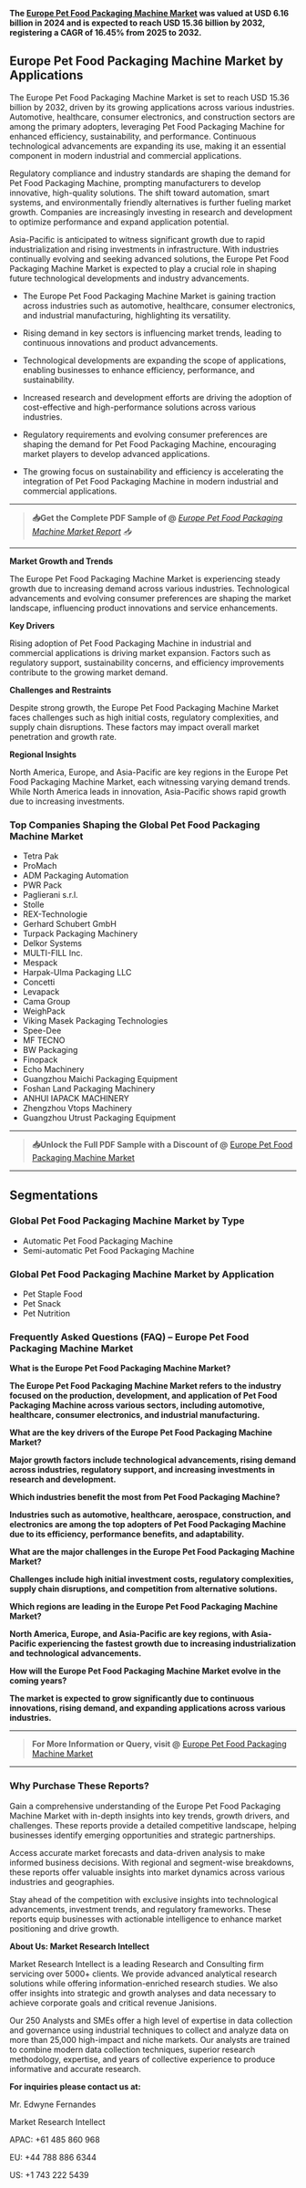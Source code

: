 <p><strong>The <a href="https://www.marketresearchintellect.com/download-sample/?rid=1069080&amp;utm_source=Pulse-April-Europe&amp;utm_medium=852">Europe Pet Food Packaging Machine Market</a> was valued at USD 6.16 billion in 2024 and is expected to reach USD 15.36 billion by 2032, registering a CAGR of 16.45% from 2025 to 2032.</strong></p><h2>Europe Pet Food Packaging Machine Market by Applications&nbsp;</h2><p><p>The Europe Pet Food Packaging Machine Market is set to reach USD 15.36 billion by 2032, driven by its growing applications across various industries. Automotive, healthcare, consumer electronics, and construction sectors are among the primary adopters, leveraging Pet Food Packaging Machine for enhanced efficiency, sustainability, and performance. Continuous technological advancements are expanding its use, making it an essential component in modern industrial and commercial applications.</p><p>Regulatory compliance and industry standards are shaping the demand for Pet Food Packaging Machine, prompting manufacturers to develop innovative, high-quality solutions. The shift toward automation, smart systems, and environmentally friendly alternatives is further fueling market growth. Companies are increasingly investing in research and development to optimize performance and expand application potential.</p><p>Asia-Pacific is anticipated to witness significant growth due to rapid industrialization and rising investments in infrastructure. With industries continually evolving and seeking advanced solutions, the Europe Pet Food Packaging Machine Market is expected to play a crucial role in shaping future technological developments and industry advancements.</p></p><ul><li><p>The Europe Pet Food Packaging Machine Market is gaining traction across industries such as automotive, healthcare, consumer electronics, and industrial manufacturing, highlighting its versatility.</p></li><li><p>Rising demand in key sectors is influencing market trends, leading to continuous innovations and product advancements.</p></li><li><p>Technological developments are expanding the scope of applications, enabling businesses to enhance efficiency, performance, and sustainability.</p></li><li><p>Increased research and development efforts are driving the adoption of cost-effective and high-performance solutions across various industries.</p></li><li><p>Regulatory requirements and evolving consumer preferences are shaping the demand for Pet Food Packaging Machine, encouraging market players to develop advanced applications.</p></li><li><p>The growing focus on sustainability and efficiency is accelerating the integration of Pet Food Packaging Machine in modern industrial and commercial applications.</p></li></ul><hr /><blockquote><p><strong><span class="font-[700]">📥Get the Complete PDF Sample of @ </span></strong><em><span class="font-[700]"><a href="https://www.marketresearchintellect.com/download-sample/?rid=1069080&amp;utm_source=Pulse-April-Europe&amp;utm_medium=852" target="_blank" data-tracking-control-name="article-ssr-frontend-pulse_little-text-block" data-tracking-will-navigate="" data-test-link="">Europe Pet Food Packaging Machine Market Report</a>&nbsp;📥</span></em></p></blockquote><hr /><p class="" data-start="77" data-end="360"><strong data-start="77" data-end="105">Market Growth and Trends</strong></p><p class="" data-start="77" data-end="360">The Europe Pet Food Packaging Machine Market is experiencing steady growth due to increasing demand across various industries. Technological advancements and evolving consumer preferences are shaping the market landscape, influencing product innovations and service enhancements.</p><p class="" data-start="362" data-end="606"><strong data-start="362" data-end="377">Key Drivers</strong></p><p class="" data-start="362" data-end="606">Rising adoption of Pet Food Packaging Machine in industrial and commercial applications is driving market expansion. Factors such as regulatory support, sustainability concerns, and efficiency improvements contribute to the growing market demand.</p><p class="" data-start="608" data-end="849"><strong data-start="608" data-end="637">Challenges and Restraints</strong></p><p class="" data-start="608" data-end="849">Despite strong growth, the Europe Pet Food Packaging Machine Market faces challenges such as high initial costs, regulatory complexities, and supply chain disruptions. These factors may impact overall market penetration and growth rate.</p><p class="" data-start="851" data-end="1095"><strong data-start="851" data-end="872">Regional Insights</strong></p><p class="" data-start="851" data-end="1095">North America, Europe, and Asia-Pacific are key regions in the Europe Pet Food Packaging Machine Market, each witnessing varying demand trends. While North America leads in innovation, Asia-Pacific shows rapid growth due to increasing investments.</p><p><h3>Top Companies Shaping the Global Pet Food Packaging Machine Market </h3><ul><li>Tetra Pak</li><li>ProMach</li><li>ADM Packaging Automation</li><li>PWR Pack</li><li>Paglierani s.r.l.</li><li>Stolle</li><li>REX-Technologie</li><li>Gerhard Schubert GmbH</li><li>Turpack Packaging Machinery</li><li>Delkor Systems</li><li>MULTI-FILL Inc.</li><li>Mespack</li><li>Harpak-Ulma Packaging LLC</li><li>Concetti</li><li>Levapack</li><li>Cama Group</li><li>WeighPack</li><li>Viking Masek Packaging Technologies</li><li>Spee-Dee</li><li>MF TECNO</li><li>BW Packaging</li><li>Finopack</li><li>Echo Machinery</li><li>Guangzhou Maichi Packaging Equipment</li><li>Foshan Land Packaging Machinery</li><li>ANHUI IAPACK MACHINERY</li><li>Zhengzhou Vtops Machinery</li><li>Guangzhou Utrust Packaging Equipment</li></ul></p><hr /><blockquote><p><strong>📥Unlock the Full PDF Sample with a Discount of @</strong> <a href="https://www.marketresearchintellect.com/ask-for-discount/?rid=1069080&amp;utm_source=Pulse-April-Europe&amp;utm_medium=852">Europe Pet Food Packaging Machine Market</a></p></blockquote><hr /><p><h2>Segmentations</h2><h3>Global Pet Food Packaging Machine Market by Type</h3><ul><li>Automatic Pet Food Packaging Machine</li><li>Semi-automatic Pet Food Packaging Machine</li></ul><h3>Global Pet Food Packaging Machine Market by Application</h3><ul><li>Pet Staple Food</li><li>Pet Snack</li><li>Pet Nutrition</li></ul></p><h3><strong>Frequently Asked Questions (FAQ) &ndash; Europe Pet Food Packaging Machine Market</strong></h3><p><strong>What is the Europe Pet Food Packaging Machine Market?</strong></p><p><strong>The Europe Pet Food Packaging Machine Market refers to the industry focused on the production, development, and application of Pet Food Packaging Machine across various sectors, including automotive, healthcare, consumer electronics, and industrial manufacturing.</strong></p><p><strong>What are the key drivers of the Europe Pet Food Packaging Machine Market?</strong></p><p><strong>Major growth factors include technological advancements, rising demand across industries, regulatory support, and increasing investments in research and development.</strong></p><p><strong>Which industries benefit the most from Pet Food Packaging Machine?</strong></p><p><strong>Industries such as automotive, healthcare, aerospace, construction, and electronics are among the top adopters of Pet Food Packaging Machine due to its efficiency, performance benefits, and adaptability.</strong></p><p><strong>What are the major challenges in the Europe Pet Food Packaging Machine Market?</strong></p><p><strong>Challenges include high initial investment costs, regulatory complexities, supply chain disruptions, and competition from alternative solutions.</strong></p><p><strong>Which regions are leading in the Europe Pet Food Packaging Machine Market?</strong></p><p><strong>North America, Europe, and Asia-Pacific are key regions, with Asia-Pacific experiencing the fastest growth due to increasing industrialization and technological advancements.</strong></p><p><strong>How will the Europe Pet Food Packaging Machine Market evolve in the coming years?</strong></p><p><strong>The market is expected to grow significantly due to continuous innovations, rising demand, and expanding applications across various industries.</strong></p><hr /><blockquote><p><span class="font-[700]"><strong>For More Information or Query, visit&nbsp;@</strong>&nbsp;</span><span class="font-[700]"><a href="https://www.marketresearchintellect.com/product/pet-food-packaging-machine-market/?utm_source=Linkedin&utm_medium=852" target="_blank" data-tracking-control-name="article-ssr-frontend-pulse_little-text-block" data-tracking-will-navigate="" data-test-link="">Europe Pet Food Packaging Machine Market</a></span></p></blockquote><hr /><h3><strong data-start="0" data-end="31">Why Purchase These Reports?</strong></h3><p class="" data-start="35" data-end="297">Gain a comprehensive understanding of the Europe Pet Food Packaging Machine Market with in-depth insights into key trends, growth drivers, and challenges. These reports provide a detailed competitive landscape, helping businesses identify emerging opportunities and strategic partnerships.</p><p class="" data-start="299" data-end="540">Access accurate market forecasts and data-driven analysis to make informed business decisions. With regional and segment-wise breakdowns, these reports offer valuable insights into market dynamics across various industries and geographies.</p><p class="" data-start="542" data-end="784">Stay ahead of the competition with exclusive insights into technological advancements, investment trends, and regulatory frameworks. These reports equip businesses with actionable intelligence to enhance market positioning and drive growth.</p><p><strong><span class="font-[700]">About Us: Market Research Intellect</span></strong></p><p><span class="">Market Research Intellect is a leading Research and Consulting firm servicing over 5000+ clients. We provide advanced analytical research solutions while offering information-enriched research studies.&nbsp;</span>We also offer insights into strategic and growth analyses and data necessary to achieve corporate goals and critical revenue Janisions.</p><p><span class="">Our 250 Analysts and SMEs offer a high level of expertise in data collection and governance using industrial techniques to collect and analyze data on more than 25,000 high-impact and niche markets. Our analysts are trained to combine modern data collection techniques, superior research methodology, expertise, and years of collective experience to produce informative and accurate research.</span></p><p><strong>For inquiries please contact us at:</strong></p><p>Mr. Edwyne Fernandes</p><p>Market Research Intellect</p><p>APAC: +61 485 860 968</p><p>EU: +44 788 886 6344</p><p>US: +1 743 222 5439</p>